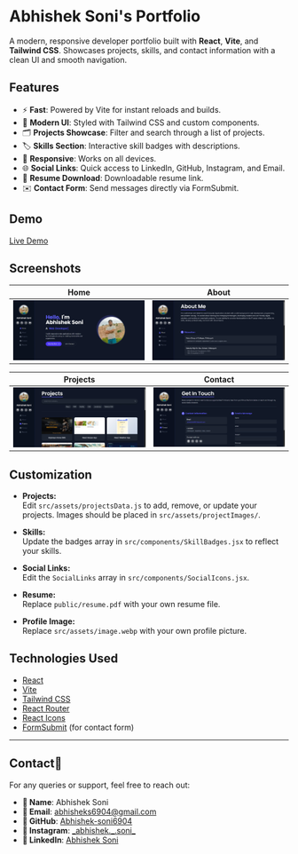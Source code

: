 # Abhishek Soni's Portfolio

A modern, responsive developer portfolio built with **React**, **Vite**, and **Tailwind CSS**. Showcases projects, skills, and contact information with a clean UI and smooth navigation.

## Features

- ⚡ **Fast**: Powered by Vite for instant reloads and builds.
- 🎨 **Modern UI**: Styled with Tailwind CSS and custom components.
- 🗂️ **Projects Showcase**: Filter and search through a list of projects.
- 🏷️ **Skills Section**: Interactive skill badges with descriptions.
- 📱 **Responsive**: Works on all devices.
- 🌐 **Social Links**: Quick access to LinkedIn, GitHub, Instagram, and Email.
- 📄 **Resume Download**: Downloadable resume link.
- ✉️ **Contact Form**: Send messages directly via FormSubmit.

## Demo

[Live Demo](#) <!-- Add your deployed link here -->

## Screenshots


| Home                                         | About                                        |
|---------------------------------------------|----------------------------------------------|
| ![Home](src/assets/projectImages/home.webp)   | ![About](src/assets/screenshots/about.webp)  |

| Projects                                     | Contact                                      |
|---------------------------------------------|----------------------------------------------|
| ![Projects](src/assets/screenshots/projects.webp) | ![Contact](src/assets/screenshots/contact.webp) |


## Customization

- **Projects:**  
  Edit `src/assets/projectsData.js` to add, remove, or update your projects. Images should be placed in `src/assets/projectImages/`.

- **Skills:**  
  Update the badges array in `src/components/SkillBadges.jsx` to reflect your skills.

- **Social Links:**  
  Edit the `SocialLinks` array in `src/components/SocialIcons.jsx`.

- **Resume:**  
  Replace `public/resume.pdf` with your own resume file.

- **Profile Image:**  
  Replace `src/assets/image.webp` with your own profile picture.

## Technologies Used

- [React](https://react.dev/)
- [Vite](https://vitejs.dev/)
- [Tailwind CSS](https://tailwindcss.com/)
- [React Router](https://reactrouter.com/)
- [React Icons](https://react-icons.github.io/react-icons/)
- [FormSubmit](https://formsubmit.co/) (for contact form)

---
## Contact📩
For any queries or support, feel free to reach out:
- **👤 Name**: Abhishek Soni
- **📧 Email**: abhisheks6904@gmail.com
- **🔗 GitHub**: [Abhishek-soni6904](https://github.com/Abhishek-soni6904)
- **📸 Instagram**: [\_abhishek.\_\.soni\_](https://www.instagram.com/_abhishek._.soni_/)
- **💼 LinkedIn**: [Abhishek Soni](https://www.linkedin.com/in/abhishek-soni-662028331/)